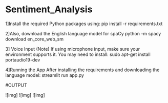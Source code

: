 # Sentiment_Analysis

1]Install the required Python packages using:
pip install -r requirements.txt

2]Also, download the English language model for spaCy
python -m spacy download en_core_web_sm

3] Voice Input (Note)
If using microphone input, make sure your environment supports it. You may need to install:
sudo apt-get install portaudio19-dev

4]Running the App
After installing the requirements and downloading the language model:
streamlit run app.py

#OUTPUT

![img]
![img]
![img]
